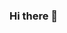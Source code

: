 ### Hi there 👋

<!--
**DYCON-20/DYCON-20** is a ✨ _special_ ✨ repository because its `README.md` (this file) appears on your GitHub profile.
https://github.com/DYCON-20/DYCON-20/blob/main/README.md
Here are some ideas to get you started:

- 🔭 I’m currently working on ...
- 🌱 I’m currently learning ...
- 👯 I’m looking to collaborate on ...
- 🤔 I’m looking for help with ...
- 💬 Ask me about ...
- 📫 How to reach me: ...
- 😄 Pronouns: ...
- ⚡ Fun fact: ...
-->
